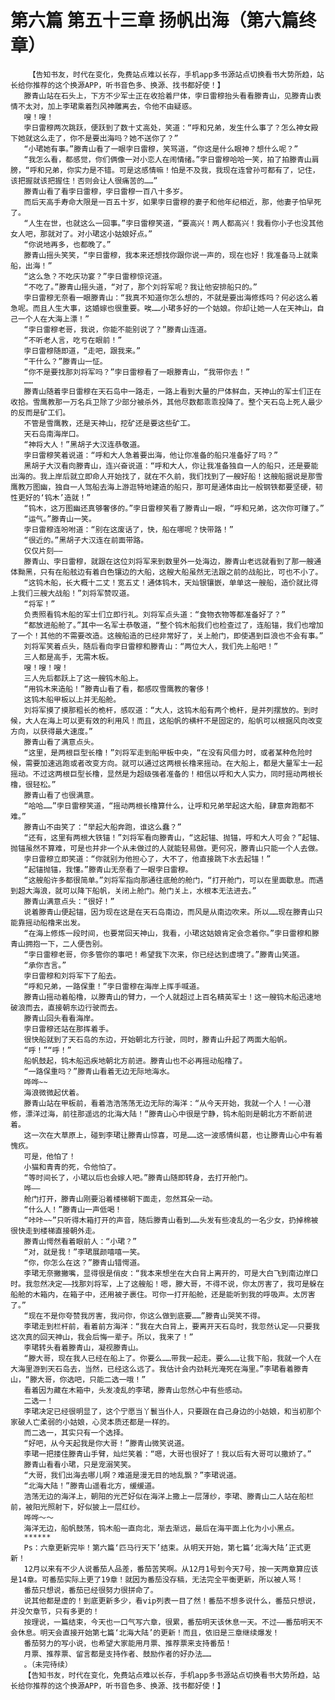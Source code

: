 # 第六篇 第五十三章 扬帆出海（第六篇终章）
        【告知书友，时代在变化，免费站点难以长存，手机app多书源站点切换看书大势所趋，站长给你推荐的这个换源APP，听书音色多、换源、找书都好使！】
       滕青山站在石头上，下方不少军士正在收拾着尸体，孛日雷穆抬头看看滕青山，见滕青山表情不太对，加上李珺乘着烈风神雕离去，令他不由疑惑。
       嗖！嗖！
       孛日雷穆两次跳跃，便跃到了数十丈高处，笑道：“呼和兄弟，发生什么事了？怎么神女殿下她就这么走了，你不是要出海吗？她不送你了？”
       “小珺她有事。”滕青山看了一眼孛日雷穆，笑骂道，“你这是什么眼神？想什么呢？”
       “我怎么看，都感觉，你们俩像一对小恋人在闹情绪。”孛日雷穆哈哈一笑，拍了拍滕青山肩膀，“呼和兄弟，你实力是不错。可是这感情嘛！怕是不及我，我现在连曾孙可都有了，记住，该把握就该把握住！否则会让人很痛苦的……”
       滕青山看了看孛日雷穆，孛日雷穆一百八十多岁。
       而后天高手寿命大限是一百五十岁，如果孛日雷穆的妻子和他年纪相近，那，他妻子怕早死了。
       “人生在世，也就这么一回事。”孛日雷穆笑道，“要高兴！两人都高兴！我看你小子也没其他女人吧，那就对了。对小珺这小姑娘好点。”
       “你说地再多，也都晚了。”
       滕青山摇头笑笑，“孛日雷穆，我本来还想找你跟你说一声的，现在也好！我准备马上就乘船，出海！”
       “这么急？不吃庆功宴？”孛日雷穆惊诧道。
       “不吃了。”滕青山摇头道，“对了，那个刘将军呢？我让他安排船只的。”
       孛日雷穆无奈看一眼滕青山：“我真不知道你怎么想的，不就是要出海修炼吗？何必这么着急呢。而且人生大事，这婚嫁也很重要。唉……小珺多好的一个姑娘。你却让她一人在天神山，自己一个人在大海上漂！”
       “孛日雷穆老哥，我说，你能不能别说了？”滕青山连道。
       “不听老人言，吃亏在眼前！”
       孛日雷穆随即道，“走吧，跟我来。”
       “干什么？”滕青山一怔。
       “你不是要找那刘将军吗？”孛日雷穆看了一眼滕青山，“我带你去！”
       ……
       滕青山随着孛日雷穆在天石岛中一路走，一路上看到大量的尸体鲜血，天神山的军士们正在收拾。雪鹰教那一万名兵卫除了少部分被杀外，其他尽数都乖乖投降了。整个天石岛上死人最少的反而是矿工们。
       不管是雪鹰教，还是天神山，挖矿还是要这些矿工。
       天石岛南海岸口。
       “神将大人！”黑胡子大汉连恭敬道。
       孛日雷穆笑着说道：“呼和大人急着要出海，他让你准备的船只准备好了吗？”
       黑胡子大汉看向滕青山，连兴奋说道：“呼和大人，你让我准备独自一人的船只，还是要能出海的。我上岸后就立即命人开始找了，就在不久前，我们找到了一艘好船！这艘船据说是那雪鹰教万图幽，独自一人驾船去海上游逛特地建造的船只，那可是通体由比一般钢铁都要坚硬，韧性更好的‘钨木’造就！”
       “钨木，这万图幽还真够奢侈的。”孛日雷穆笑看了滕青山一眼，“呼和兄弟，这次你可赚了。”
       “运气。”滕青山一笑。
       孛日雷穆连吩咐道：“别在这废话了，快，船在哪呢？快带路！”
       “很近的。”黑胡子大汉连在前面带路。
       仅仅片刻——
       滕青山、孛日雷穆，就跟在这位刘将军来到数里外一处海边，滕青山老远就看到了那一艘通体黝黑，只有在船舷边有着白色镶边的大船，这艘大船虽然无法跟之前的战船比，可也不小了。
       “这钨木船，长大概十二丈！宽五丈！通体钨木，天灿银镶嵌，单单这一艘船，造价就比得上我们三艘大战船！”刘将军赞叹道。
       “将军！”
       负责照看钨木船的军士们立即行礼。刘将军点头道：“食物衣物等都准备好了？”
       “都放进船舱了。”其中一名军士恭敬道，“整个钨木船我们也检查过了，连船锚，我们也增加了一个！其他的不需要改造。这艘船造的已经非常好了，关上舱门，即使遇到巨浪也不会有事。”
       刘将军笑着点头，随后看向孛日雷穆和滕青山：“两位大人，我们先上船吧！”
       三人都是高手，无需木板。
       嗖！嗖！嗖！
       三人先后都跃上了这一艘钨木船上。
       “用钨木来造船！”滕青山看了看，都感叹雪鹰教的奢侈！
       这钨木船甲板以上并无船舱。
       刘将军摸了摸那粗长的桅杆，感叹道：“大人，这钨木船有两个桅杆，是并列摆放的。到时候，大人在海上可以更有效的利用风！而且，这船帆的横杆不是固定的，船帆可以根据风向改变方向，以获得最大速度。”
       滕青山看了满意点头。
       “这里，是两根巨型长橹！”刘将军走到船甲板中央，“在没有风借力时，或者某种危险时候，需要加速逃跑或者改变方向。就可以通过这两根长橹来摇动。在大船上，都是大量军士一起摇动。不过这两根巨型长橹，显然是为超级强者准备的！相信以呼和大人实力，同时摇动两根长橹，很轻松。”
       滕青山看了也很满意。
       “哈哈……”孛日雷穆笑道，“摇动两根长橹算什么，让呼和兄弟举起这大船，肆意奔跑都不难。”
       滕青山不由笑了：“举起大船奔跑，谁这么蠢？”
       “还有，这里有两根大铁锚！”刘将军看向滕青山，“这起锚、抛锚，呼和大人可会？”起锚、抛锚虽然不算难，可是也并非一个从未做过的人就能轻易做。更何况，滕青山只能一个人去做。
       孛日雷穆立即笑道：“你就别为他担心了，大不了，他直接跳下水去起锚！”
       “起锚抛锚，我懂。”滕青山无奈看了一眼孛日雷穆。
       “这艘船许多都很简单。”刘将军指向那通往底舱的舱门，“打开舱门，可以在里面歇息。而遇到超大海浪，就可以降下船帆，关闭上舱门。舱门关上，水根本无法进去。”
       滕青山满意点头：“很好！”
       说着滕青山便起锚，因为现在这是在天石岛南边，而风是从南边吹来。所以……现在滕青山只能靠摇动船橹来出发。
       “在海上修炼一段时间，也要常回天神山，我看，小珺这姑娘肯定会念着你。”孛日雷穆和滕青山拥抱一下，二人便告别。
       “孛日雷穆老哥，你多管你的事吧！希望我下次来，你已经达到虚境了。”滕青山笑道。
       “承你吉言。”
       孛日雷穆和刘将军下了船去。
       “呼和兄弟，一路保重！”孛日雷穆在海岸上挥手喊道。
       滕青山摇动着船橹，以滕青山的臂力，一个人就超过上百名精英军士！这一艘钨木船迅速地破浪而去，直接朝东边行驶而去。
       滕青山回头看看海岸。
       孛日雷穆还站在那挥着手。
       很快船就到了天石岛的东边，开始朝北方行驶，同时，滕青山升起了两面大船帆。
       “呼！”“呼！”
       船帆鼓起，钨木船迅疾地朝北方前进。滕青山也不必再摇动船橹了。
       “一路保重吗？”滕青山看着无边无际地海水。
       哗哗~~
       海浪微微起伏着。
       滕青山站在甲板前，看着浩浩荡荡无边无际的海洋：“从今天开始，我就一个人！一心潜修，漂洋过海，前往那遥远的北海大陆！”滕青山心中很是宁静，钨木船则是朝北方不断前进着。
       这一次在大草原上，碰到李珺让滕青山惊喜，可是……这一波感情纠葛，也让滕青山心中有着愧疚。
       可是，他怕了！
       小猫和青青的死，令他怕了。
       “等时间长了，小珺以后也会嫁人吧。”滕青山随即转身，去打开舱门。
       哗——
       舱门打开，滕青山刚要沿着楼梯朝下面走，忽然耳朵一动。
       “什么人！”滕青山一声低喝！
       “咔咔~~”只听得木箱打开的声音，随后滕青山看到……头发有些凌乱的一名少女，扔掉棉被很快走到楼梯直接朝外走。
       滕青山愕然看着眼前人：“小珺？”
       “对，就是我！”李珺展颜嘻嘻一笑。
       “你，你怎么在这？”滕青山错愕道。
       李珺无奈撇撇嘴，显得很是俏皮：“我本来想坐在大白背上离开的，可是大白飞到南边岸口时。我忽然决定——找那刘将军，上了这艘船！嗯，滕大哥，不得不说，你太厉害了，我可是躲在船舱的木箱内，在箱子中，还用被子裹住。可你一打开船舱，还是能听到我的呼吸声。太厉害了。”
       “现在不是你夸赞我厉害，我问你，你这么做到底要……”滕青山哭笑不得。
       李珺走到栏杆前，看着前方海洋：“我在大白背上，要离开天石岛时，我忽然认定——只要我这次真的回天神山，我会后悔一辈子。所以，我来了！”
       李珺转头看着滕青山，凝视滕青山。
       “滕大哥，现在我人已经在船上了。你要么……带我一起走。要么……让我下船，我就一个人在大海里游到天石岛去，当然，已经这么远了。我估计会内劲耗光淹死在海里。”李珺看着滕青山，“滕大哥，你选吧，只能二选一哦！”
       看着因为藏在木箱中，头发凌乱的李珺，滕青山忽然心中有些感动。
       二选一！
       李珺决定已经很明显了，这个宁愿当丫鬟当仆人，只要跟在自己身边的小姑娘，和当初那个家破人亡柔弱的小姑娘，心灵本质还都是一样的。
       而二选一，其实只有一个选择。
       “好吧，从今天起我是你大哥！”滕青山微笑说道。
       李珺一把搂住滕青山手臂，灿烂笑着：“嗯，大哥也很好了！我以后有大哥可以撒娇了。”
       滕青山看看小珺，只是宠溺笑笑。
       “大哥，我们出海去哪儿啊？难道是漫无目的地乱飘？”李珺说道。
       “北海大陆！”滕青山遥看北方，缓缓道。
       浩荡无边的海洋上，朝阳的光芒好似在海洋上撒上一层薄纱，李珺、滕青山二人站在船栏前，被阳光照射下，好似披上一层红纱。
       哗哗～～
       海洋无边，船帆鼓荡，钨木船一直向北，渐去渐远，最后在海平面上化为小小黑点。
       ******
       Ps：六章更新完毕！第六篇‘匹马行天下’结束。从明天开始，第七篇‘北海大陆’正式更新！
       12月以来有不少人说番茄人品差，番茄苦笑啊。从12月1号到今天7号，按一天两章算应该是14章。可番茄实际上更了19章！就因为番茄没存稿，无法完全平衡更新，所以被人骂！
       番茄只想说，番茄已经很努力很拼命了。
       说其他都是虚的！到底更新多少，看vip列表一目了然！番茄不想多说什么，番茄只想说，并没欠章节，只有多更的！
       按理说，一篇结束，今天也一口气写六章，很累，番茄明天该休息一天。不过——番茄明天不会休息。明天会直接开始第七篇‘北海大陆’的更新！而且，依旧是三章继续爆发！
       番茄努力的写小说，也希望大家能用月票、推荐票来支持番茄！
       月票、推荐票、留言都是支持作者、鼓励作者的好办法……
       。（未完待续）
       【告知书友，时代在变化，免费站点难以长存，手机app多书源站点切换看书大势所趋，站长给你推荐的这个换源APP，听书音色多、换源、找书都好使！】